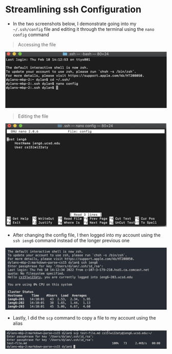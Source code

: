 # Streamlining ssh Configuration

- In the two screenshots below, I demonstrate going into my `~/.ssh/config` file and editing it through the terminal using the `nano config` command

> Accessing the file

![Image](config2.png)

> Editing the file

![Image](config1.png)

- After changing the config file, I then logged into my account using the `ssh ieng6` command instead of the longer previous one

![Image](ssh.png)

- Lastly, I did the `scp` command to copy a file to my account using the alias

![Image](scp.png)
